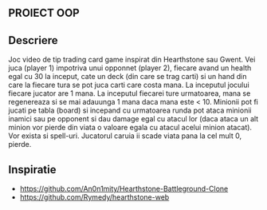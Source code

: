 ## PROIECT OOP

## Descriere
Joc video de tip trading card game inspirat din Hearthstone sau Gwent. Vei juca (player 1) impotriva unui opponnet (player 2), fiecare avand un health egal cu 30 la inceput, cate un deck (din care se trag carti) si un hand din care la fiecare tura se pot juca carti care costa mana. La inceputul jocului fiecare jucator are 1 mana. La inceputul fiecarei ture urmatoarea, mana se regenereaza si se mai adauunga 1 mana daca mana este < 10. 
Minionii pot fi jucati pe tabla (board) si incepand cu urmatoarea runda pot ataca minionii inamici sau pe opponent si dau damage egal cu atacul lor (daca ataca un alt minion vor pierde din viata o valoare egala cu atacul acelui minion atacat). 
Vor exista si spell-uri. 
Jucatorul caruia ii scade viata pana la cel mult 0, pierde. 


## Inspiratie
- https://github.com/An0n1mity/Hearthstone-Battleground-Clone
- https://github.com/Rymedy/hearthstone-web
